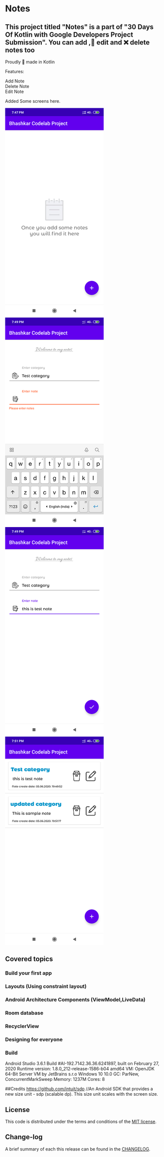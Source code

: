 # Notes

## This project titled "Notes" is a part of  "30 Days Of Kotlin with Google Developers Project Submission". You can add ,📝 edit and ❌ delete notes too
Proudly 💪 made in Kotlin

Features:

Add Note     
Delete Note    
Edit Note


Added Some screens here.

![](https://github.com/bhashkarjoshi24/Notepad/blob/master/images/1.png)
![](https://github.com/bhashkarjoshi24/Notepad/blob/master/images/2.png)
![](https://github.com/bhashkarjoshi24/Notepad/blob/master/images/3.png)
![](https://github.com/bhashkarjoshi24/Notepad/blob/master/images/4.png)



## Covered topics

### Build your first app
### Layouts (Using constraint layout)
### Android Architecture Components (ViewModel,LiveData)
### Room database
### RecyclerView
### Designing for everyone





### Build

Android Studio 3.6.1
Build #AI-192.7142.36.36.6241897, built on February 27, 2020
Runtime version: 1.8.0_212-release-1586-b04 amd64
VM: OpenJDK 64-Bit Server VM by JetBrains s.r.o
Windows 10 10.0
GC: ParNew, ConcurrentMarkSweep
Memory: 1237M
Cores: 8



##Credits
https://github.com/intuit/sdp     //An Android SDK that provides a new size unit - sdp (scalable dp). This size unit scales with the screen size.

## License

This code is distributed under the terms and conditions of the [MIT license](LICENSE).

## Change-log

A brief summary of each this release can be found in the [CHANGELOG](CHANGELOG.mdown). 
